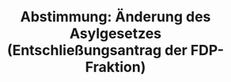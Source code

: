 ---
abstimmung:
  abstimmung: 2
  bundestagssitzung: 75
  legislaturperiode: 19
categories:
- Todo
data:
- title: Abstimmungsergebnis 20190118_2-data.pdf
  url: /res/2021-btw/abstimmungsergebnisse/20190118_2-data.pdf
- title: Abstimmungsergebnis 20190118_2_xls-data.xls
  url: /res/2021-btw/abstimmungsergebnisse/20190118_2_xls-data.xls
- title: Abstimmungsergebnis 20190118_2_xls-datacsv
  url: /res/2021-btw/abstimmungsergebnisse/csv/20190118_2_xls-datacsv
ergebnis:
  afd:
    enthaltung: 0
    gesamt: 91
    ja: 79
    nein: 0
    nichtabgegeben: 12
    ungueltig: 0
  bü90/gr:
    enthaltung: 0
    gesamt: 67
    ja: 0
    nein: 65
    nichtabgegeben: 2
    ungueltig: 0
  cdu/csu:
    enthaltung: 0
    gesamt: 246
    ja: 0
    nein: 227
    nichtabgegeben: 19
    ungueltig: 0
  die linke.:
    enthaltung: 0
    gesamt: 69
    ja: 0
    nein: 62
    nichtabgegeben: 7
    ungueltig: 0
  fdp:
    enthaltung: 0
    gesamt: 80
    ja: 70
    nein: 0
    nichtabgegeben: 10
    ungueltig: 0
  file: 20190118_2_xls-data.xls
  fraktionslos:
    enthaltung: 0
    gesamt: 4
    ja: 1
    nein: 1
    nichtabgegeben: 2
    ungueltig: 0
  spd:
    enthaltung: 0
    gesamt: 152
    ja: 0
    nein: 140
    nichtabgegeben: 12
    ungueltig: 0
layout: abstimmung
links:
- title: Link zu bundestag.de
  url: https://www.bundestag.de/parlament/plenum/abstimmung/abstimmung?id=573
preview: 'Deutscher Bundestag


  75. Sitzung des Deutschen Bundestages

  am Freitag, 18. Januar 2019


  Endgültiges Ergebnis der Namentlichen Abstimmung Nr. 2


  Entschließungsantrag der Abgeordneten Linda Teuteberg, Stephan Thomae, Grigorios

  Aggelidis, weiterer Abgeordneter und der Fraktion der FDP

  zu der dritten Beratung des Gesetzentwurfs der Bundesregierung

  Entwurf eines Gesetzes zur Einstufung Georgiens, der Demokratischen Volksrepublik

  Algerien, des Königreichs Marokko und der Tunesischen Republik als sichere

  Herkunftsstaaten

  Drs. 19/5314, 19/6538 und 19/7065'
tags:
- Todo
title: 'Abstimmung: Änderung des Asylgesetzes (Entschließungsantrag der FDP-Fraktion)'
---